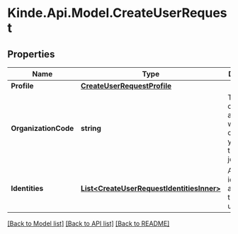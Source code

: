 # Kinde.Api.Model.CreateUserRequest

## Properties

Name | Type | Description | Notes
------------ | ------------- | ------------- | -------------
**Profile** | [**CreateUserRequestProfile**](CreateUserRequestProfile.md) |  | [optional] 
**OrganizationCode** | **string** | The unique code associated with the organization you want the user to join. | [optional] 
**Identities** | [**List&lt;CreateUserRequestIdentitiesInner&gt;**](CreateUserRequestIdentitiesInner.md) | Array of identities to assign to the created user | [optional] 

[[Back to Model list]](../README.md#documentation-for-models) [[Back to API list]](../README.md#documentation-for-api-endpoints) [[Back to README]](../README.md)

